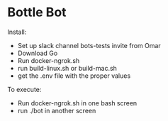 # Bottle Bot


Install:
- Set up slack channel bots-tests invite from Omar
- Download Go
- Run docker-ngrok.sh
- run build-linux.sh or build-mac.sh
- get the .env file with the proper values


To execute: 
- Run docker-ngrok.sh in one bash screen
- run ./bot in another screen


